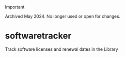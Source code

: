 > [!IMPORTANT]
> Archived May 2024. No longer used or open for changes.

# softwaretracker
Track software licenses and renewal dates in the Library
